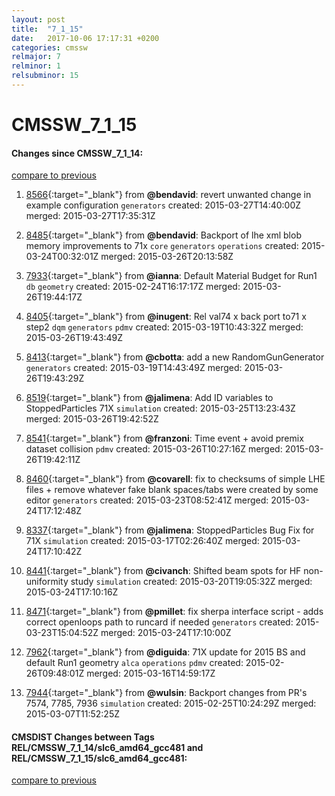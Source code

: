 ```yaml
---
layout: post
title:  "7_1_15"
date:   2017-10-06 17:17:31 +0200
categories: cmssw
relmajor: 7
relminor: 1
relsubminor: 15
---
```


# CMSSW_7_1_15
#### Changes since CMSSW_7_1_14:

[compare to previous](https://github.com/cms-sw/cmssw/compare/CMSSW_7_1_14...CMSSW_7_1_15)



1. [8566](http://github.com/cms-sw/cmssw/pull/8566){:target="_blank"}  from **@bendavid**: revert unwanted change in example configuration `generators`  created: 2015-03-27T14:40:00Z merged: 2015-03-27T17:35:31Z

1. [8485](http://github.com/cms-sw/cmssw/pull/8485){:target="_blank"}  from **@bendavid**: Backport of lhe xml blob memory improvements to 71x `core`  `generators`  `operations`  created: 2015-03-24T00:32:01Z merged: 2015-03-26T20:13:58Z

1. [7933](http://github.com/cms-sw/cmssw/pull/7933){:target="_blank"}  from **@ianna**: Default Material Budget for Run1 `db`  `geometry`  created: 2015-02-24T16:17:17Z merged: 2015-03-26T19:44:17Z

1. [8405](http://github.com/cms-sw/cmssw/pull/8405){:target="_blank"}  from **@inugent**: Rel val74 x back port to71 x step2 `dqm`  `generators`  `pdmv`  created: 2015-03-19T10:43:32Z merged: 2015-03-26T19:43:49Z

1. [8413](http://github.com/cms-sw/cmssw/pull/8413){:target="_blank"}  from **@cbotta**: add a new RandomGunGenerator `generators`  created: 2015-03-19T14:43:49Z merged: 2015-03-26T19:43:29Z

1. [8519](http://github.com/cms-sw/cmssw/pull/8519){:target="_blank"}  from **@jalimena**: Add ID variables to StoppedParticles 71X  `simulation`  created: 2015-03-25T13:23:43Z merged: 2015-03-26T19:42:52Z

1. [8541](http://github.com/cms-sw/cmssw/pull/8541){:target="_blank"}  from **@franzoni**: Time event + avoid premix dataset collision  `pdmv`  created: 2015-03-26T10:27:16Z merged: 2015-03-26T19:42:11Z

1. [8460](http://github.com/cms-sw/cmssw/pull/8460){:target="_blank"}  from **@covarell**: fix to checksums of simple LHE files + remove whatever fake blank spaces/tabs were created by some editor `generators`  created: 2015-03-23T08:52:41Z merged: 2015-03-24T17:12:48Z

1. [8337](http://github.com/cms-sw/cmssw/pull/8337){:target="_blank"}  from **@jalimena**: StoppedParticles Bug Fix for 71X `simulation`  created: 2015-03-17T02:26:40Z merged: 2015-03-24T17:10:42Z

1. [8441](http://github.com/cms-sw/cmssw/pull/8441){:target="_blank"}  from **@civanch**: Shifted beam spots for HF non-uniformity study `simulation`  created: 2015-03-20T19:05:32Z merged: 2015-03-24T17:10:16Z

1. [8471](http://github.com/cms-sw/cmssw/pull/8471){:target="_blank"}  from **@pmillet**: fix sherpa interface script - adds correct openloops path to runcard if needed `generators`  created: 2015-03-23T15:04:52Z merged: 2015-03-24T17:10:00Z

1. [7962](http://github.com/cms-sw/cmssw/pull/7962){:target="_blank"}  from **@diguida**: 71X update for 2015 BS and default Run1 geometry `alca`  `operations`  `pdmv`  created: 2015-02-26T09:48:01Z merged: 2015-03-16T14:59:17Z

1. [7944](http://github.com/cms-sw/cmssw/pull/7944){:target="_blank"}  from **@wulsin**: Backport changes from PR's 7574, 7785, 7936 `simulation`  created: 2015-02-25T10:24:29Z merged: 2015-03-07T11:52:25Z

#### CMSDIST Changes between Tags REL/CMSSW_7_1_14/slc6_amd64_gcc481 and REL/CMSSW_7_1_15/slc6_amd64_gcc481:

[compare to previous](https://github.com/cms-sw/cmsdist/compare/REL/CMSSW_7_1_14/slc6_amd64_gcc481...REL/CMSSW_7_1_15/slc6_amd64_gcc481)


